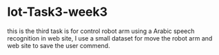 # Iot-Task3-week3
this is the third task is for control robot arm using a Arabic speech recognition in  web site, I use a small dataset for move the robot arm and web site to save the user commend. 
